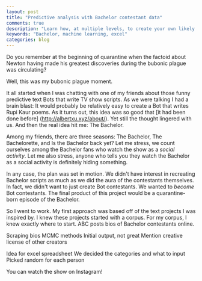 ```yaml
---
layout: post
title: "Predictive analysis with Bachelor contestant data"
comments: true
description: "Learn how, at multiple levels, to create your own likely Bachelor contestant profiles"
keywords: "Bachelor, machine learning, excel"
categories: blog
---
```


Do you remember at the beginning of quarantine when the factoid about Newton having made his greatest discoveries during the bubonic plague was circulating?

Well, this was my bubonic plague moment.

It all started when I was chatting with one of my friends about those funny predictive text Bots that write TV show scripts. As we were talking I had a brain blast: It would probably be relatively easy to create a Bot that writes Rupi Kaur poems. As it turns out, this idea was so good that [it had been done before] (http://albertxu.xyz/about/). Yet still the thought lingered with us. And then the real idea hit me: The Bachelor.

Among my friends, there are three seasons: The Bachelor, The Bachelorette, and Is the Bachelor back yet? Let me stress, we count ourselves among the Bachelor fans who watch the show as a *social activity*. Let me also stress, anyone who tells you they watch the Bachelor as a social activity is definitely hiding something.

In any case, the plan was set in motion. We didn't have interest in recreating Bachelor scripts as much as we did the aura of the contestants themselves. In fact, we didn't want to just create Bot contestants. We wanted to *become* Bot contestants. The final product of this project would be a quarantine-born episode of the Bachelor.

So I went to work. My first approach was based off of the text projects I was inspired by. I knew these projects started with a corpus. For my corpus, I knew exactly where to start. ABC posts bios of Bachelor contestants online.

Scraping bios
MCMC methods
Initial output, not great
Mention creative license of other creators

Idea for excel spreadsheet
We decided the categories and what to input
Picked random for each person

You can watch the show on Instagram!
